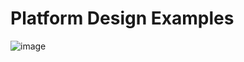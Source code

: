 # Platform Design Examples

![image](https://github.com/user-attachments/assets/8a5699c3-89ef-4413-9c67-c550fa7962f1)
